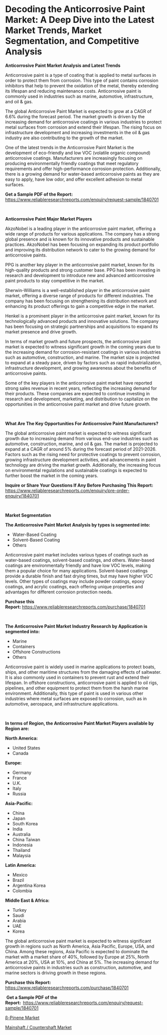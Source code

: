 <p><h1>Decoding the Anticorrosive Paint Market: A Deep Dive into the Latest Market Trends, Market Segmentation, and Competitive Analysis</h1></p><p><strong>Anticorrosive Paint Market Analysis and Latest Trends</strong></p>
<p><p>Anticorrosive paint is a type of coating that is applied to metal surfaces in order to protect them from corrosion. This type of paint contains corrosion inhibitors that help to prevent the oxidation of the metal, thereby extending its lifespan and reducing maintenance costs. Anticorrosive paint is commonly used in industries such as marine, automotive, infrastructure, and oil & gas.</p><p>The global Anticorrosive Paint Market is expected to grow at a CAGR of 6.6% during the forecast period. The market growth is driven by the increasing demand for anticorrosive coatings in various industries to protect metal surfaces from corrosion and extend their lifespan. The rising focus on infrastructure development and increasing investments in the oil & gas industry are also contributing to the growth of the market.</p><p>One of the latest trends in the Anticorrosive Paint Market is the development of eco-friendly and low VOC (volatile organic compound) anticorrosive coatings. Manufacturers are increasingly focusing on producing environmentally friendly coatings that meet regulatory requirements and offer high-performance corrosion protection. Additionally, there is a growing demand for water-based anticorrosive paints as they are easy to apply, have low odor, and offer excellent adhesion to metal surfaces.</p></p>
<p><strong>Get a Sample PDF of the Report:&nbsp;</strong> <a href="https://www.reliableresearchreports.com/enquiry/request-sample/1840701">https://www.reliableresearchreports.com/enquiry/request-sample/1840701</a></p>
<p>&nbsp;</p>
<p><strong>Anticorrosive Paint Major Market Players</strong></p>
<p><p>AkzoNobel is a leading player in the anticorrosive paint market, offering a wide range of products for various applications. The company has a strong global presence and is known for its innovative products and sustainable practices. AkzoNobel has been focusing on expanding its product portfolio and improving its distribution network to cater to the growing demand for anticorrosive paints.</p><p>PPG is another key player in the anticorrosive paint market, known for its high-quality products and strong customer base. PPG has been investing in research and development to introduce new and advanced anticorrosive paint products to stay competitive in the market.</p><p>Sherwin-Williams is a well-established player in the anticorrosive paint market, offering a diverse range of products for different industries. The company has been focusing on strengthening its distribution network and enhancing its product offerings to gain a competitive edge in the market.</p><p>Henkel is a prominent player in the anticorrosive paint market, known for its technologically advanced products and innovative solutions. The company has been focusing on strategic partnerships and acquisitions to expand its market presence and drive growth.</p><p>In terms of market growth and future prospects, the anticorrosive paint market is expected to witness significant growth in the coming years due to the increasing demand for corrosion-resistant coatings in various industries such as automotive, construction, and marine. The market size is projected to expand at a steady pace, driven by factors such as rapid industrialization, infrastructure development, and growing awareness about the benefits of anticorrosive paints.</p><p>Some of the key players in the anticorrosive paint market have reported strong sales revenue in recent years, reflecting the increasing demand for their products. These companies are expected to continue investing in research and development, marketing, and distribution to capitalize on the opportunities in the anticorrosive paint market and drive future growth.</p></p>
<p>&nbsp;</p>
<p><strong>What Are The Key Opportunities For Anticorrosive Paint Manufacturers?</strong></p>
<p><p>The global anticorrosive paint market is expected to witness significant growth due to increasing demand from various end-use industries such as automotive, construction, marine, and oil & gas. The market is projected to expand at a CAGR of around 5% during the forecast period of 2021-2026. Factors such as the rising need for protective coatings to prevent corrosion, growing infrastructure development activities, and advancements in paint technology are driving the market growth. Additionally, the increasing focus on environmental regulations and sustainable coatings is expected to further boost the market in the coming years.</p></p>
<p><strong>Inquire or Share Your Questions If Any Before Purchasing This Report:</strong> <a href="https://www.reliableresearchreports.com/enquiry/pre-order-enquiry/1840701">https://www.reliableresearchreports.com/enquiry/pre-order-enquiry/1840701</a></p>
<p>&nbsp;</p>
<p><strong>Market Segmentation</strong></p>
<p><strong>The Anticorrosive Paint Market Analysis by types is segmented into:</strong></p>
<p><ul><li>Water-Based Coating</li><li>Solvent-Based Coating</li><li>Others</li></ul></p>
<p><p>Anticorrosive paint market includes various types of coatings such as water-based coatings, solvent-based coatings, and others. Water-based coatings are environmentally friendly and have low VOC levels, making them a popular choice for many applications. Solvent-based coatings provide a durable finish and fast drying times, but may have higher VOC levels. Other types of coatings may include powder coatings, epoxy coatings, and acrylic coatings, each offering unique properties and advantages for different corrosion protection needs.</p></p>
<p><strong>Purchase this Report:&nbsp;</strong><a href="https://www.reliableresearchreports.com/purchase/1840701">https://www.reliableresearchreports.com/purchase/1840701</a></p>
<p>&nbsp;</p>
<p><strong>The Anticorrosive Paint Market Industry Research by Application is segmented into:</strong></p>
<p><ul><li>Marine</li><li>Containers</li><li>Offshore Constructions</li><li>Others</li></ul></p>
<p><p>Anticorrosive paint is widely used in marine applications to protect boats, ships, and other maritime structures from the damaging effects of saltwater. It is also commonly used in containers to prevent rust and extend their lifespan. In offshore constructions, anticorrosive paint is applied to oil rigs, pipelines, and other equipment to protect them from the harsh marine environment. Additionally, this type of paint is used in various other industries where metal surfaces are exposed to corrosion, such as in automotive, aerospace, and infrastructure applications.</p></p>
<p>&nbsp;</p>
<p><strong>In terms of Region, the Anticorrosive Paint Market Players available by Region are:</strong></p>
<p>
    <p> <strong> North America: </strong>
        <ul>
            <li>United States</li>
            <li>Canada</li>
        </ul>
        </p> 
    <p> <strong> Europe: </strong>
        <ul>
            <li>Germany</li>
            <li>France</li>
            <li>U.K.</li>
            <li>Italy</li>
            <li>Russia</li>
        </ul>
        </p> 
    <p> <strong> Asia-Pacific: </strong>
        <ul>
            <li>China</li>
            <li>Japan</li>
            <li>South Korea</li>
            <li>India</li>
            <li>Australia</li>
            <li>China Taiwan</li>
            <li>Indonesia</li>
            <li>Thailand</li>
            <li>Malaysia</li>
        </ul>
        </p> 
    <p> <strong> Latin America: </strong>
        <ul>
            <li>Mexico</li>
            <li>Brazil</li>
            <li>Argentina Korea</li>
            <li>Colombia</li>
        </ul>
        </p> 
    <p> <strong> Middle East & Africa: </strong>
        <ul>
            <li>Turkey</li>
            <li>Saudi</li>
            <li>Arabia</li>
            <li>UAE</li>
            <li>Korea</li>
        </ul>
    </p>
    </p>
<p><p>The global anticorrosive paint market is expected to witness significant growth in regions such as North America, Asia Pacific, Europe, USA, and China. Among these regions, Asia Pacific is expected to dominate the market with a market share of 40%, followed by Europe at 25%, North America at 20%, USA at 10%, and China at 5%. The increasing demand for anticorrosive paints in industries such as construction, automotive, and marine sectors is driving growth in these regions.</p></p>
<p><strong>Purchase this Report: </strong><a href="https://www.reliableresearchreports.com/purchase/1840701">https://www.reliableresearchreports.com/purchase/1840701</a></p>
<p>&nbsp;<strong>Get a Sample PDF of the Report:&nbsp;&nbsp;</strong><a href="https://www.reliableresearchreports.com/enquiry/request-sample/1840701">https://www.reliableresearchreports.com/enquiry/request-sample/1840701</a></p>
<p><strong></strong></p>
<p><p><a href="https://github.com/suaretopek9/Market-Research-Report-List-1/blob/main/b-pinene-market.md">β-Pinene Market</a></p><p><a href="https://github.com/moyahfrancoestellec51j635wcx/Market-Research-Report-List-1/blob/main/mainshaft-countershaft-market.md">Mainshaft / Countershaft Market</a></p></p>